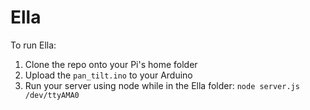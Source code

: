 # Ella

To run Ella:

1. Clone the repo onto your Pi's home folder
2. Upload the `pan_tilt.ino` to your Arduino
3. Run your server using node while in the Ella folder: `node server.js /dev/ttyAMA0`